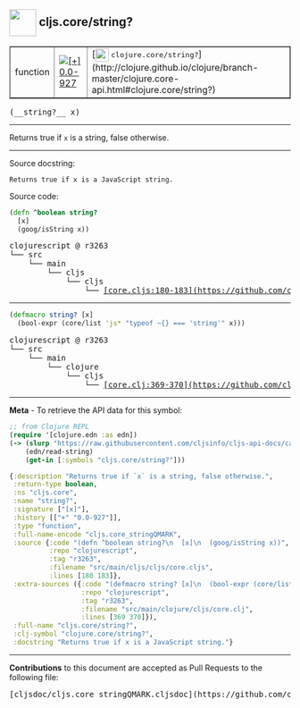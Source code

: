 ## <img width="48px" valign="middle" src="http://i.imgur.com/Hi20huC.png"> cljs.core/string?

 <table border="1">
<tr>

<td>function</td>
<td><a href="https://github.com/cljsinfo/cljs-api-docs/tree/0.0-927"><img valign="middle" alt="[+] 0.0-927" src="https://img.shields.io/badge/+-0.0--927-lightgrey.svg"></a> </td>
<td>
[<img height="24px" valign="middle" src="http://i.imgur.com/1GjPKvB.png"> <samp>clojure.core/string?</samp>](http://clojure.github.io/clojure/branch-master/clojure.core-api.html#clojure.core/string?)
</td>
</tr>
</table>

 <samp>
(__string?__ x)<br>
</samp>

---

Returns true if `x` is a string, false otherwise.

---



Source docstring:

```
Returns true if x is a JavaScript string.
```

Source code:

```clj
(defn ^boolean string?
  [x]
  (goog/isString x))
```

 <pre>
clojurescript @ r3263
└── src
    └── main
        └── cljs
            └── cljs
                └── <ins>[core.cljs:180-183](https://github.com/clojure/clojurescript/blob/r3263/src/main/cljs/cljs/core.cljs#L180-L183)</ins>
</pre>


---

```clj
(defmacro string? [x]
  (bool-expr (core/list 'js* "typeof ~{} === 'string'" x)))
```

 <pre>
clojurescript @ r3263
└── src
    └── main
        └── clojure
            └── cljs
                └── <ins>[core.clj:369-370](https://github.com/clojure/clojurescript/blob/r3263/src/main/clojure/cljs/core.clj#L369-L370)</ins>
</pre>

---

__Meta__ - To retrieve the API data for this symbol:

```clj
;; from Clojure REPL
(require '[clojure.edn :as edn])
(-> (slurp "https://raw.githubusercontent.com/cljsinfo/cljs-api-docs/catalog/cljs-api.edn")
    (edn/read-string)
    (get-in [:symbols "cljs.core/string?"]))
```

```clj
{:description "Returns true if `x` is a string, false otherwise.",
 :return-type boolean,
 :ns "cljs.core",
 :name "string?",
 :signature ["[x]"],
 :history [["+" "0.0-927"]],
 :type "function",
 :full-name-encode "cljs.core_stringQMARK",
 :source {:code "(defn ^boolean string?\n  [x]\n  (goog/isString x))",
          :repo "clojurescript",
          :tag "r3263",
          :filename "src/main/cljs/cljs/core.cljs",
          :lines [180 183]},
 :extra-sources ({:code "(defmacro string? [x]\n  (bool-expr (core/list 'js* \"typeof ~{} === 'string'\" x)))",
                  :repo "clojurescript",
                  :tag "r3263",
                  :filename "src/main/clojure/cljs/core.clj",
                  :lines [369 370]}),
 :full-name "cljs.core/string?",
 :clj-symbol "clojure.core/string?",
 :docstring "Returns true if x is a JavaScript string."}

```

---

__Contributions__ to this document are accepted as Pull Requests to the following file:

 <pre>
[cljsdoc/cljs.core_stringQMARK.cljsdoc](https://github.com/cljsinfo/cljs-api-docs/blob/master/cljsdoc/cljs.core_stringQMARK.cljsdoc)
</pre>

